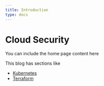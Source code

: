 ```yaml
---
title: Introduction
type: docs
---
```


# Cloud Security 

You can include the home page content here

This blog has sections like 

- [Kubernetes](/docs/blogs)
- [Terraform](/docs/others)
